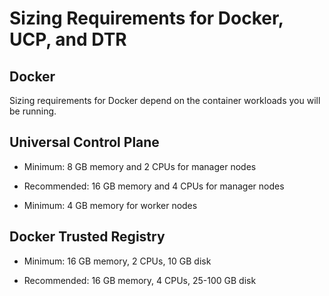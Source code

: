 # Sizing Requirements for Docker, UCP, and DTR

## Docker

Sizing requirements for Docker depend on the container workloads you will be running.

## Universal Control Plane

* Minimum: 8 GB memory and 2 CPUs for manager nodes

* Recommended: 16 GB memory and 4 CPUs for manager nodes

* Minimum: 4 GB memory for worker nodes

## Docker Trusted Registry

* Minimum: 16 GB memory, 2 CPUs, 10 GB disk

* Recommended: 16 GB memory, 4 CPUs, 25-100 GB disk
